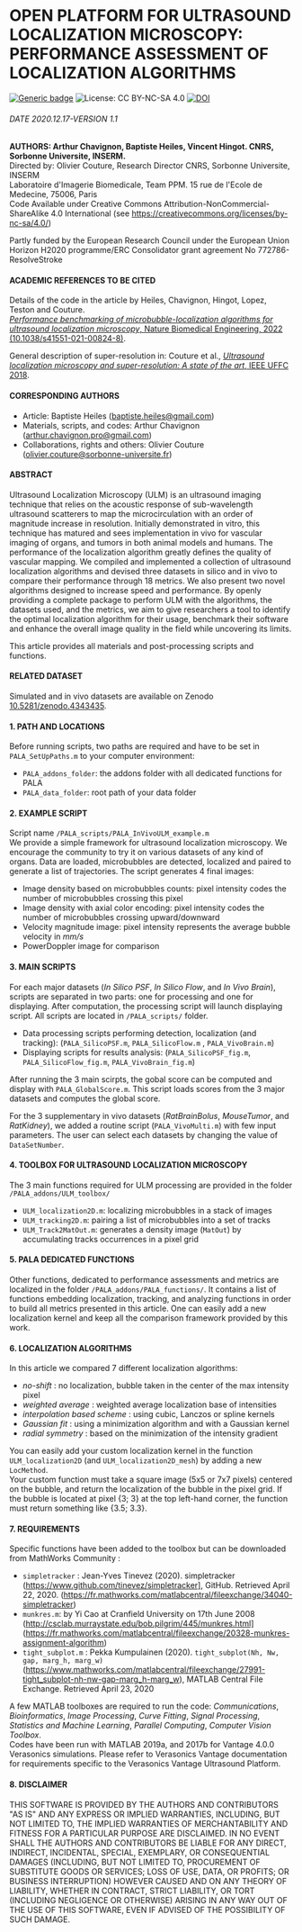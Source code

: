 # OPEN PLATFORM FOR ULTRASOUND LOCALIZATION MICROSCOPY: PERFORMANCE ASSESSMENT OF LOCALIZATION ALGORITHMS
[![Generic badge](https://img.shields.io/badge/NBME-10.1038/s41551021008248-red.svg)](https://doi.org/10.1038/s41551-021-00824-8)
![License: CC BY-NC-SA 4.0](https://img.shields.io/badge/License-CC%20BY--NC--SA%204.0-lightgrey.svg)
[![DOI](https://zenodo.org/badge/DOI/10.5281/zenodo.4343435.svg)](https://doi.org/10.5281/zenodo.4343435)

###### DATE 2020.12.17-VERSION 1.1
**AUTHORS: Arthur Chavignon, Baptiste Heiles, Vincent Hingot. CNRS, Sorbonne Universite, INSERM.**  
Directed by: Olivier Couture, Research Director CNRS, Sorbonne Universite, INSERM  
Laboratoire d'Imagerie Biomedicale, Team PPM. 15 rue de l'Ecole de Medecine, 75006, Paris  
Code Available under Creative Commons Attribution-NonCommercial-ShareAlike 4.0 International (see https://creativecommons.org/licenses/by-nc-sa/4.0/)

Partly funded by the European Research Council under the European Union Horizon H2020 programme/ERC Consolidator grant agreement No 772786-ResolveStroke

#### ACADEMIC REFERENCES TO BE CITED
Details of the code in the article by Heiles, Chavignon, Hingot, Lopez, Teston and Couture.  
[*Performance benchmarking of microbubble-localization algorithms for ultrasound localization microscopy*, Nature Biomedical Engineering, 2022 (10.1038/s41551-021-00824-8)](https://www.nature.com/articles/s41551-021-00824-8).

General description of super-resolution in: Couture et al., [*Ultrasound localization microscopy and super-resolution: A state of the art*, IEEE UFFC 2018](https://doi.org/10.1109/TUFFC.2018.2850811).

#### CORRESPONDING AUTHORS
- Article: Baptiste Heiles (baptiste.heiles@gmail.com)
- Materials, scripts, and codes: Arthur Chavignon (arthur.chavignon.pro@gmail.com)
- Collaborations, rights and others: Olivier Couture (olivier.couture@sorbonne-universite.fr)  

#### ABSTRACT
Ultrasound Localization Microscopy (ULM) is an ultrasound imaging technique that relies on the acoustic response of sub-wavelength ultrasound scatterers to map the microcirculation with an order of magnitude increase in resolution. Initially demonstrated in vitro, this technique has matured and sees implementation in vivo for vascular imaging of organs, and tumors in both animal models and humans. The performance of the localization algorithm greatly defines the quality of vascular mapping. We compiled and implemented a collection of ultrasound localization algorithms and devised three datasets in silico and in vivo to compare their performance through 18 metrics. We also present two novel algorithms designed to increase speed and performance. By openly providing a complete package to perform ULM with the algorithms, the datasets used, and the metrics, we aim to give researchers a tool to identify the optimal localization algorithm for their usage, benchmark their software and enhance the overall image quality in the field while uncovering its limits.  

This article provides all materials and post-processing scripts and functions.

#### RELATED DATASET
Simulated and in vivo datasets are available on Zenodo [10.5281/zenodo.4343435](https://doi.org/10.5281/zenodo.4343435).

#### 1. PATH AND LOCATIONS
Before running scripts, two paths are required and have to be set in `PALA_SetUpPaths.m` to your computer environment:

- `PALA_addons_folder`: the addons folder with all dedicated functions for PALA
- `PALA_data_folder`: root path of your data folder

#### 2. EXAMPLE SCRIPT
Script name `/PALA_scripts/PALA_InVivoULM_example.m`  
We provide a simple framework for ultrasound localization microscopy. We encourage the community to try it on various
datasets of any kind of organs.
Data are loaded, microbubbles are detected, localized and paired to generate a list of trajectories.
The script generates 4 final images:

- Image density based on microbubbles counts: pixel intensity codes the number of microbubbles crossing this pixel
- Image density with axial color encoding: pixel intensity codes the number of microbubbles crossing upward/downward
- Velocity magnitude image: pixel intensity represents the average bubble velocity in _mm/s_
- PowerDoppler image for comparison

#### 3. MAIN SCRIPTS
For each major datasets (_In Silico PSF_, _In Silico Flow_, and _In Vivo Brain_), scripts are separated in two parts: one for processing and one for displaying. After computation, the processing script will launch displaying script. All scripts are located in `/PALA_scripts/` folder.

- Data processing scripts performing detection, localization (and tracking): (`PALA_SilicoPSF.m`, `PALA_SilicoFlow.m` , `PALA_VivoBrain.m`)
- Displaying scripts for results analysis: (`PALA_SilicoPSF_fig.m`, `PALA_SilicoFlow_fig.m`, `PALA_VivoBrain_fig.m`)

After running the 3 main scirpts, the gobal score can be computed and display with `PALA_GlobalScore.m`. This script loads scores from the 3 major datasets and computes the global score.

For the 3 supplementary in vivo datasets (_RatBrainBolus_, _MouseTumor_, and _RatKidney_), we added a routine script (`PALA_VivoMulti.m`) with few input parameters. The user can select each datasets by changing the value of `DataSetNumber`.

#### 4. TOOLBOX FOR ULTRASOUND LOCALIZATION MICROSCOPY
The 3 main functions required for ULM processing are provided in the folder `/PALA_addons/ULM_toolbox/`

- `ULM_localization2D.m`: localizing microbubbles in a stack of images
- `ULM_tracking2D.m`: pairing a list of microbubbles into a set of tracks
- `ULM_Track2MatOut.m`: generates a density image (`MatOut`) by accumulating tracks occurrences in a pixel grid

####  5. PALA DEDICATED FUNCTIONS
Other functions, dedicated to performance assessments and metrics are localized in the folder `/PALA_addons/PALA_functions/`.
It contains a list of functions embedding localization, tracking, and analyzing functions in order to build all metrics
presented in this article. One can easily add a new localization kernel and keep all the comparison framework provided by this work.

#### 6. LOCALIZATION ALGORITHMS
In this article we compared 7 different localization algorithms:

- _no-shift_ : no localization, bubble taken in the center of the max intensity pixel
- _weighted average_ : weighted average localization base of intensities
- _interpolation based scheme_ : using cubic, Lanczos or spline kernels
- _Gaussian fit_ : using a minimization algorithm and with a Gaussian kernel
- _radial symmetry_ : based on the minimization of the intensity gradient

You can easily add your custom localization kernel in the function `ULM_localization2D` (and `ULM_localization2D_mesh`) by adding a new `LocMethod`.  
Your custom function must take a square image (5x5 or 7x7 pixels) centered on the bubble, and return the localization of the bubble in the pixel grid. If the bubble is located at pixel {3; 3} at the top left-hand corner, the function must return something like {3.5; 3.3}.

#### 7. REQUIREMENTS
Specific functions have been added to the toolbox but can be downloaded from MathWorks Community :

- `simpletracker` : Jean-Yves Tinevez (2020). simpletracker (https://www.github.com/tinevez/simpletracker], GitHub. Retrieved April 22, 2020. (https://fr.mathworks.com/matlabcentral/fileexchange/34040-simpletracker)
- `munkres.m`: by Yi Cao at Cranfield University on 17th June 2008 (http://csclab.murraystate.edu/bob.pilgrim/445/munkres.html] (https://fr.mathworks.com/matlabcentral/fileexchange/20328-munkres-assignment-algorithm)
- `tight_subplot.m` : Pekka Kumpulainen (2020). `tight_subplot(Nh, Nw, gap, marg_h, marg_w)` (https://www.mathworks.com/matlabcentral/fileexchange/27991-tight_subplot-nh-nw-gap-marg_h-marg_w), MATLAB Central File Exchange. Retrieved April 23, 2020

A few MATLAB toolboxes are required to run the code:
_Communications_, _Bioinformatics_, _Image Processing_, _Curve Fitting_, _Signal Processing_, _Statistics and Machine Learning_, _Parallel Computing_, _Computer Vision Toolbox_.  
Codes have been run with MATLAB 2019a, and 2017b for Vantage 4.0.0 Verasonics simulations. Please refer to Verasonics Vantage documentation for requirements specific to the Verasonics Vantage Ultrasound Platform.

#### 8. DISCLAIMER
THIS SOFTWARE IS PROVIDED BY THE AUTHORS AND CONTRIBUTORS "AS IS" AND ANY EXPRESS OR IMPLIED WARRANTIES, INCLUDING, BUT NOT LIMITED TO, THE IMPLIED WARRANTIES OF MERCHANTABILITY AND FITNESS FOR A PARTICULAR PURPOSE ARE DISCLAIMED. IN NO EVENT SHALL THE AUTHORS AND CONTRIBUTORS BE LIABLE FOR ANY DIRECT, INDIRECT, INCIDENTAL, SPECIAL, EXEMPLARY, OR CONSEQUENTIAL DAMAGES (INCLUDING, BUT NOT LIMITED TO, PROCUREMENT OF SUBSTITUTE GOODS OR SERVICES; LOSS OF USE, DATA, OR PROFITS; OR BUSINESS INTERRUPTION) HOWEVER CAUSED AND ON ANY THEORY OF LIABILITY, WHETHER IN CONTRACT, STRICT LIABILITY, OR TORT (INCLUDING NEGLIGENCE OR OTHERWISE) ARISING IN ANY WAY OUT OF THE USE OF THIS SOFTWARE, EVEN IF ADVISED OF THE POSSIBILITY OF SUCH DAMAGE.
